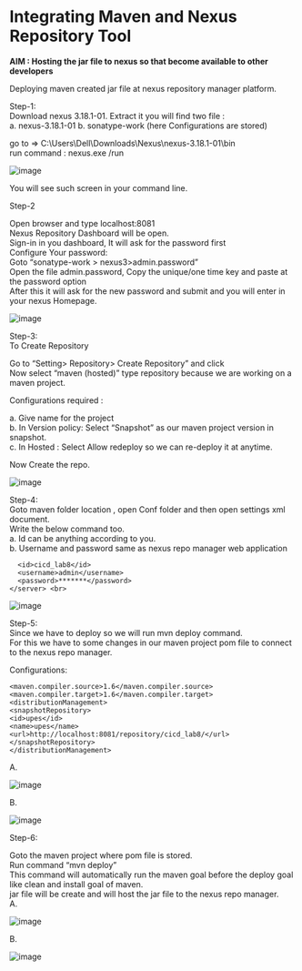 # Integrating Maven and Nexus Repository Tool


**AIM : Hosting the jar file to nexus so that become available to other developers**

Deploying maven created jar file at nexus repository manager platform.

Step-1: <br>
Download nexus 3.18.1-01. Extract it you will find two file : <br>
a.	nexus-3.18.1-01		b. sonatype-work   (here Configurations are stored) <br>

go to => C:\Users\Dell\Downloads\Nexus\nexus-3.18.1-01\bin  <br>
run command :     nexus.exe   /run <br>
 
![image](https://user-images.githubusercontent.com/46487696/120102207-827db200-c167-11eb-892b-59d0708b2827.png)

You will see such screen in your command line.

Step-2 <br>

Open browser and type localhost:8081 <br>
Nexus Repository Dashboard will be open. <br>
Sign-in in you dashboard, It will ask for the password first <br>
Configure Your password: <br>
Goto “sonatype-work > nexus3>admin.password” <br>
Open the file admin.password, Copy the unique/one time key and paste at the password option <br>
After this it will ask for the new password and submit and you will enter in your nexus Homepage. <br>
 
![image](https://user-images.githubusercontent.com/46487696/120102213-87426600-c167-11eb-8ea3-1a3999910e2f.png)


Step-3: <br>
To Create Repository <br>

Go to “Setting> Repository> Create Repository” and click <br>
Now select “maven (hosted)” type	 repository because we are working on a maven project. <br>

Configurations required : <br>

a.	Give name for the project <br>
b.	In Version policy: Select  “Snapshot” as our maven project version in snapshot. <br>
c.	In Hosted : Select Allow redeploy so we can re-deploy it at anytime. <br>

Now Create the repo. <br>

![image](https://user-images.githubusercontent.com/46487696/120102247-b6f16e00-c167-11eb-9e22-e4ea2952ac61.png)

Step-4: <br>
Goto maven folder location , open  Conf folder and then open settings xml document. <br>
Write the below command too. <br>
a.	Id can be anything according to you. <br>
b.	Username and password same as nexus repo manager web application <br>

```<server>
  <id>cicd_lab8</id>
  <username>admin</username>
  <password>*******</password>
</server> <br>
```

![image](https://user-images.githubusercontent.com/46487696/120102256-c1136c80-c167-11eb-955b-b494774a7ce3.png)

Step-5: <br>
Since we have to deploy so we will run mvn deploy command. <br>
For this we have to some changes in our maven project pom file to connect to the nexus repo manager. <br>

Configurations:

    <maven.compiler.source>1.6</maven.compiler.source>
    <maven.compiler.target>1.6</maven.compiler.target>
	<distributionManagement>
	<snapshotRepository>
	<id>upes</id>
	<name>upes</name>
	<url>http://localhost:8081/repository/cicd_lab8/</url>
	</snapshotRepository>
	</distributionManagement>

A.
 
![image](https://user-images.githubusercontent.com/46487696/120102262-c670b700-c167-11eb-99f7-70bcb5fd4cc6.png)

B.
 
![image](https://user-images.githubusercontent.com/46487696/120102265-ca9cd480-c167-11eb-8536-eeb16adf6885.png)

Step-6: <br>

Goto the maven project where pom file is stored. <br>
Run command “mvn deploy” <br>
This command will automatically run the maven goal before the deploy goal like clean and install goal of maven. <br>
 jar file will be create and will host the jar file to the nexus repo manager. <br>
A.	

![image](https://user-images.githubusercontent.com/46487696/120102267-d092b580-c167-11eb-99fe-0ce6869bedb9.png)

B.
 
![image](https://user-images.githubusercontent.com/46487696/120102276-d4bed300-c167-11eb-97fb-f195aa6fd681.png)
